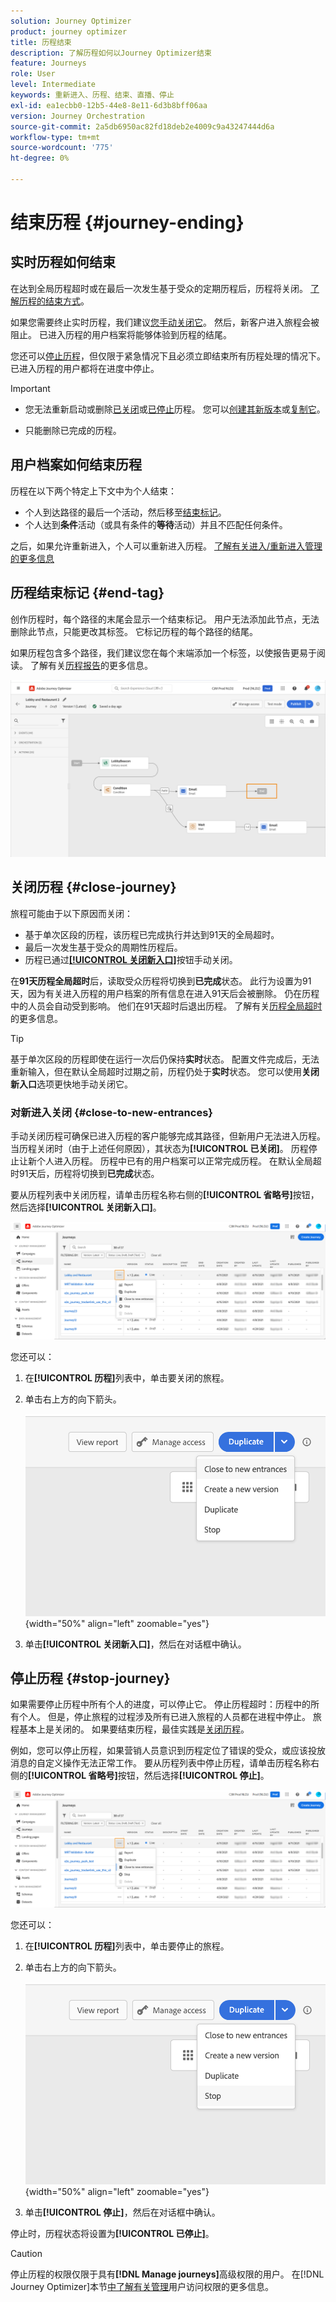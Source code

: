 ```yaml
---
solution: Journey Optimizer
product: journey optimizer
title: 历程结束
description: 了解历程如何以Journey Optimizer结束
feature: Journeys
role: User
level: Intermediate
keywords: 重新进入、历程、结束、直播、停止
exl-id: ea1ecbb0-12b5-44e8-8e11-6d3b8bff06aa
version: Journey Orchestration
source-git-commit: 2a5db6950ac82fd18deb2e4009c9a43247444d6a
workflow-type: tm+mt
source-wordcount: '775'
ht-degree: 0%

---
```


# 结束历程 {#journey-ending}

## 实时历程如何结束

在达到全局历程超时或在最后一次发生基于受众的定期历程后，历程将关闭。 [了解历程的结束方式](#close-journey)。

如果您需要终止实时历程，我们建议[您手动关闭它](#close-to-new-entrances)。 然后，新客户进入旅程会被阻止。 已进入历程的用户档案将能够体验到历程的结尾。

您还可以[停止历程](#stop-journey)，但仅限于紧急情况下且必须立即结束所有历程处理的情况下。 已进入历程的用户都将在进度中停止。

>[!IMPORTANT]
>
>* 您无法重新启动或删除[已关闭](#close-journey)或[已停止](#stop-journey)历程。 您可以[创建其新版本](publishing-the-journey.md#journey-versions-journey-versions)或[复制它](journey-ui.md#duplicate-a-journey-duplicate-a-journey)。
>
>* 只能删除已完成的历程。

## 用户档案如何结束历程

历程在以下两个特定上下文中为个人结束：

* 个人到达路径的最后一个活动，然后移至[结束标记](#end-tag)。
* 个人达到&#x200B;**条件**&#x200B;活动（或具有条件的&#x200B;**等待**&#x200B;活动）并且不匹配任何条件。

之后，如果允许重新进入，个人可以重新进入历程。 [了解有关进入/重新进入管理的更多信息](../building-journeys/journey-properties.md#entrance)

## 历程结束标记 {#end-tag}

创作历程时，每个路径的末尾会显示一个结束标记。 用户无法添加此节点，无法删除此节点，只能更改其标签。 它标记历程的每个路径的结尾。

如果历程包含多个路径，我们建议您在每个末端添加一个标签，以使报告更易于阅读。 了解有关[历程报告](../reports/live-report.md)的更多信息。

![](assets/journey-end.png)

## 关闭历程 {#close-journey}

旅程可能由于以下原因而关闭：

* 基于单次区段的历程，该历程已完成执行并达到91天的全局超时。
* 最后一次发生基于受众的周期性历程后。
* 历程已通过[**[!UICONTROL 关闭新入口]**](#close-to-new-entrances)按钮手动关闭。

在&#x200B;**91天历程全局超时**&#x200B;后，读取受众历程将切换到&#x200B;**已完成**&#x200B;状态。 此行为设置为91天，因为有关进入历程的用户档案的所有信息在进入91天后会被删除。 仍在历程中的人员会自动受到影响。 他们在91天超时后退出历程。  了解有关[历程全局超时](../building-journeys/journey-properties.md#global_timeout)的更多信息。

>[!TIP]
>
>基于单次区段的历程即使在运行一次后仍保持&#x200B;**实时**&#x200B;状态。 配置文件完成后，无法重新输入，但在默认全局超时过期之前，历程仍处于&#x200B;**实时**&#x200B;状态。 您可以使用&#x200B;**关闭新入口**&#x200B;选项更快地手动关闭它。

### 对新进入关闭 {#close-to-new-entrances}

手动关闭历程可确保已进入历程的客户能够完成其路径，但新用户无法进入历程。 当历程关闭时（由于上述任何原因），其状态为&#x200B;**[!UICONTROL 已关闭]**。 历程停止让新个人进入历程。 历程中已有的用户档案可以正常完成历程。 在默认全局超时91天后，历程将切换到&#x200B;**已完成**&#x200B;状态。

要从历程列表中关闭历程，请单击历程名称右侧的&#x200B;**[!UICONTROL 省略号]**&#x200B;按钮，然后选择&#x200B;**[!UICONTROL 关闭新入口]**。

![](assets/journey-finish-quick-action.png)

您还可以：

1. 在&#x200B;**[!UICONTROL 历程]**&#x200B;列表中，单击要关闭的旅程。
1. 单击右上方的向下箭头。

   ![](assets/finish_drop_down_list.png){width="50%" align="left" zoomable="yes"}

1. 单击&#x200B;**[!UICONTROL 关闭新入口]**，然后在对话框中确认。




## 停止历程 {#stop-journey}

如果需要停止历程中所有个人的进度，可以停止它。 停止历程超时：历程中的所有个人。 但是，停止旅程的过程涉及所有已进入旅程的人员都在进程中停止。 旅程基本上是关闭的。 如果要结束历程，最佳实践是[关闭历程](#close-journey)。

例如，您可以停止历程，如果营销人员意识到历程定位了错误的受众，或应该投放消息的自定义操作无法正常工作。 要从历程列表中停止历程，请单击历程名称右侧的&#x200B;**[!UICONTROL 省略号]**&#x200B;按钮，然后选择&#x200B;**[!UICONTROL 停止]**。

![](assets/journey-finish-quick-action.png)

您还可以：

1. 在&#x200B;**[!UICONTROL 历程]**&#x200B;列表中，单击要停止的旅程。
1. 单击右上方的向下箭头。

   ![](assets/finish_drop_down_list2.png){width="50%" align="left" zoomable="yes"}

1. 单击&#x200B;**[!UICONTROL 停止]**，然后在对话框中确认。

停止时，历程状态将设置为&#x200B;**[!UICONTROL 已停止]**。

>[!CAUTION]
>
>停止历程的权限仅限于具有&#x200B;**[!DNL Manage journeys]**&#x200B;高级权限的用户。 在[!DNL Journey Optimizer]本节[中了解有关管理](../administration/permissions-overview.md)用户访问权限的更多信息。